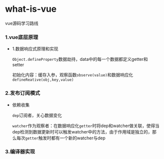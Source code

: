 # what-is-vue
vue源码学习路线

### 1.vue底层原理

- 1.数据响应式原理和实现

  `Object.defineProperty`数据劫持，data中的每一个数据都定义getter和setter

  初始化内容：缓存入参，观察函数`observe(value)`和数据响应化`defineReative(obj,key,value)`

### 2.发布订阅模式

- 依赖收集

  `dep`订阅者，关心数据变化

  `watcher`作为观察者：在数据响应化`getter`时将dep和watcher做关联，使得当dep检测到数据更新时可以触发watcher中的方法，由于作用域是独立的，那么每次`getter`触发时都有一个新的watcher与dep

  

### 3.编译器实现


